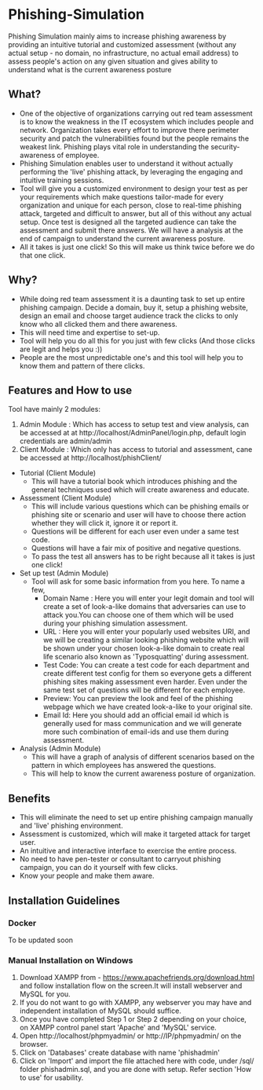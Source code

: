 # Phishing-Simulation
Phishing Simulation mainly aims to increase phishing awareness by providing an intuitive tutorial and customized assessment (without any actual setup - no domain, no infrastructure, no actual email address) to assess people's action on any given situation and gives ability to understand what is the current awareness posture

## What?

 - One of the objective of organizations carrying out red team assessment is to know the weakness in the IT ecosystem which includes people and network. Organization takes every effort to improve there perimeter security and patch the vulnerabilities found but the people remains the weakest link. Phishing plays vital role in understanding the security-awareness of employee. 
- Phishing Simulation enables user to understand it without actually performing the 'live' phishing attack, by leveraging the engaging and intuitive training sessions.
- Tool will give you a customized environment to design your test as per your requirements which make questions tailor-made for every organization and unique for each person, close to real-time phishing attack, targeted and difficult to answer, but all of this without any actual setup. Once test is designed all the targeted audience can take the assessment and submit there answers. We will have a analysis at the end of campaign to understand the current awareness posture.
- All it takes is just one click! So this will make us think twice before we do that one click.

## Why?

- While doing red team assessment it is a daunting task to set up entire phishing campaign. Decide a domain, buy it, setup a phishing website, design an email and choose target audience track the clicks to only know who all clicked them and there awareness.
- This will need time and expertise to set-up. 
- Tool will help you do all this for you just with few clicks (And those clicks are legit and helps you :))
- People are the most unpredictable one's and this tool will help you to know them and pattern of there clicks.

## Features and How to use

Tool have mainly 2 modules:
1. Admin Module : Which has access to setup test and view analysis, can be accessed at at http://localhost/AdminPanel/login.php, default login credentials are admin/admin
2. Client Module : Which only has access to tutorial and assessment, cane be accessed at http://localhost/phishClient/
 - Tutorial (Client Module)
	- This will have a tutorial book which introduces phishing and the general techniques used which will create awareness and educate.
- Assessment (Client Module)
	- This will include various questions which can be phishing emails or phishing site or scenario and user will have to choose there action whether they will click it, ignore it or report it. 
	- Questions will be different for each user even under a same test code.
	- Questions will have a fair mix of positive and negative questions.
	- To pass the test all answers has to be right because all it takes is just one click!
 - Set up test (Admin Module)
    - Tool will ask for some basic information from you here. To name a few,
		 - Domain Name : Here you will enter your legit domain and tool will create a set of look-a-like domains that adversaries can use to attack you.You can choose one of them which will be used during your phishing simulation assessment.
		 - URL : Here you will enter your popularly used websites URI, and we will be creating a similar looking phishing website which will be shown under your chosen look-a-like domain to create real life scenario also known as 'Typosquatting' during assessment.
		- Test Code: You can create a test code for each department and create different test config for them so everyone gets a different phishing sites making assessment even harder. Even under the same test set of questions will be different for each employee.  
		- Preview: You can preview the look and feel of the phishing webpage which we have created look-a-like to your original site.
		- Email Id: Here you should add an official email id which is generally used for mass communication and we will generate more such combination of email-ids and use them during assessment.
- Analysis (Admin Module)
	- This will have a graph of analysis of different scenarios based on the pattern in which employees has answered the questions.
	- This will help to know the current awareness posture of organization.
	
## Benefits
- This will eliminate the need to set up entire phishing campaign manually and 'live' phishing environment.
- Assessment is customized, which will make it targeted attack for target user. 
- An intuitive and interactive interface to exercise the entire process.
- No need to have pen-tester or consultant to carryout phishing campaign, you can do it yourself with few clicks. 
- Know your people and make them aware.

## Installation Guidelines

### Docker
To be updated soon

### Manual Installation on Windows

1. Download XAMPP from - https://www.apachefriends.org/download.html and follow installation flow on the screen.It will install webserver and MySQL for you.
2. If you do not want to go with XAMPP, any webserver you may have and independent installation of MySQL should suffice.
3. Once you have completed Step 1 or Step 2 depending on your choice, on XAMPP control panel start 'Apache' and 'MySQL' service.
4. Open http://localhost/phpmyadmin/ or http://IP/phpmyadmin/ on the browser.
5. Click on 'Databases' create database with name 'phishadmin'
6. Click on 'Import' and import the file attached here with code, under /sql/ folder phishadmin.sql, and you are done with setup. Refer section 'How to use' for usability.
